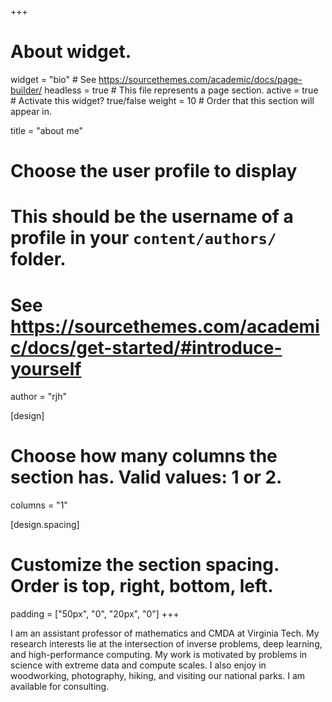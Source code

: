 +++
# About widget.
widget = "bio"  # See https://sourcethemes.com/academic/docs/page-builder/
headless = true  # This file represents a page section.
active = true  # Activate this widget? true/false
weight = 10  # Order that this section will appear in.

title = "about me"

# Choose the user profile to display
# This should be the username of a profile in your `content/authors/` folder.
# See https://sourcethemes.com/academic/docs/get-started/#introduce-yourself
author = "rjh"

[design]
  # Choose how many columns the section has. Valid values: 1 or 2.
  columns = "1"

[design.spacing]
  # Customize the section spacing. Order is top, right, bottom, left.
  padding = ["50px", "0", "20px", "0"]
+++

I am an assistant professor of mathematics and CMDA at Virginia Tech.  My research interests lie at the intersection of inverse problems, deep learning, and high-performance computing.  My work is motivated by problems in science with extreme data and compute scales.  I also enjoy in woodworking, photography, hiking, and visiting our national parks.  I am available for consulting.